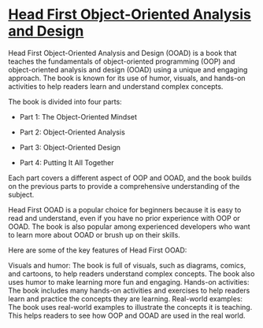# [Head First Object-Oriented Analysis and Design](https://www.amazon.eg/-/en/Head-First-Objects-Oriented-Analysis-Design/dp/0596008678)

Head First Object-Oriented Analysis and Design (OOAD) is a book that teaches the fundamentals of object-oriented programming (OOP) and object-oriented analysis and design (OOAD) using a unique and engaging approach. The book is known for its use of humor, visuals, and hands-on activities to help readers learn and understand complex concepts.

The book is divided into four parts:

- Part 1: The Object-Oriented Mindset
  
- Part 2: Object-Oriented Analysis
  
- Part 3: Object-Oriented Design
  
- Part 4: Putting It All Together
  

Each part covers a different aspect of OOP and OOAD, and the book builds on the previous parts to provide a comprehensive understanding of the subject.

Head First OOAD is a popular choice for beginners because it is easy to read and understand, even if you have no prior experience with OOP or OOAD. The book is also popular among experienced developers who want to learn more about OOAD or brush up on their skills.

Here are some of the key features of Head First OOAD:

Visuals and humor: The book is full of visuals, such as diagrams, comics, and cartoons, to help readers understand complex concepts. The book also uses humor to make learning more fun and engaging.
Hands-on activities: The book includes many hands-on activities and exercises to help readers learn and practice the concepts they are learning.
Real-world examples: The book uses real-world examples to illustrate the concepts it is teaching. This helps readers to see how OOP and OOAD are used in the real world.

